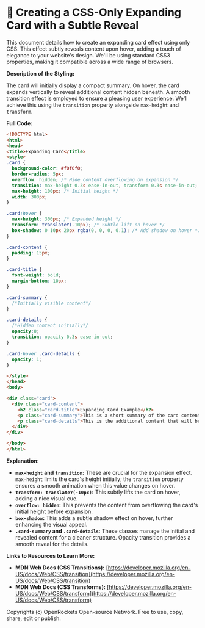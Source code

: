 # 🐞 Creating a CSS-Only Expanding Card with a Subtle Reveal


This document details how to create an expanding card effect using only CSS.  This effect subtly reveals content upon hover, adding a touch of elegance to your website's design. We'll be using standard CSS3 properties, making it compatible across a wide range of browsers.

**Description of the Styling:**

The card will initially display a compact summary. On hover, the card expands vertically to reveal additional content hidden beneath.  A smooth transition effect is employed to ensure a pleasing user experience.  We'll achieve this using the `transition` property alongside `max-height` and `transform`.


**Full Code:**

```html
<!DOCTYPE html>
<html>
<head>
<title>Expanding Card</title>
<style>
.card {
  background-color: #f0f0f0;
  border-radius: 5px;
  overflow: hidden; /* Hide content overflowing on expansion */
  transition: max-height 0.3s ease-in-out, transform 0.3s ease-in-out; /* Smooth transition */
  max-height: 100px; /* Initial height */
  width: 300px;
}

.card:hover {
  max-height: 300px; /* Expanded height */
  transform: translateY(-10px); /* Subtle lift on hover */
  box-shadow: 0 10px 20px rgba(0, 0, 0, 0.1); /* Add shadow on hover */
}

.card-content {
  padding: 15px;
}

.card-title {
  font-weight: bold;
  margin-bottom: 10px;
}

.card-summary {
  /*Initially visible content*/
}

.card-details {
  /*Hidden content initially*/
  opacity:0;
  transition: opacity 0.3s ease-in-out;
}

.card:hover .card-details {
  opacity: 1;
}

</style>
</head>
<body>

<div class="card">
  <div class="card-content">
    <h2 class="card-title">Expanding Card Example</h2>
    <p class="card-summary">This is a short summary of the card content.  It will expand on hover.</p>
    <p class="card-details">This is the additional content that will be revealed when you hover over the card.  You can add as much detail as needed here.</p>
  </div>
</div>

</body>
</html>
```

**Explanation:**

* **`max-height` and `transition`:**  These are crucial for the expansion effect.  `max-height` limits the card's height initially; the `transition` property ensures a smooth animation when this value changes on hover.
* **`transform: translateY(-10px)`:** This subtly lifts the card on hover, adding a nice visual cue.
* **`overflow: hidden`:** This prevents the content from overflowing the card's initial height before expansion.
* **`box-shadow`:** This adds a subtle shadow effect on hover, further enhancing the visual appeal.
* **`.card-summary` and `.card-details`**: These classes manage the initial and revealed content for a cleaner structure.  Opacity transition provides a smooth reveal for the details.


**Links to Resources to Learn More:**

* **MDN Web Docs (CSS Transitions):** [https://developer.mozilla.org/en-US/docs/Web/CSS/transition](https://developer.mozilla.org/en-US/docs/Web/CSS/transition)
* **MDN Web Docs (CSS Transforms):** [https://developer.mozilla.org/en-US/docs/Web/CSS/transform](https://developer.mozilla.org/en-US/docs/Web/CSS/transform)


Copyrights (c) OpenRockets Open-source Network. Free to use, copy, share, edit or publish.

